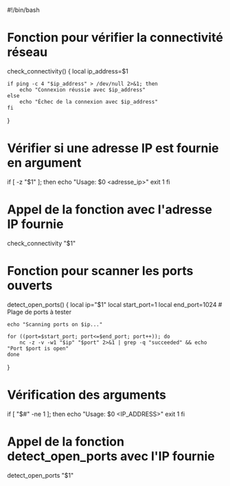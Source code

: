 #!/bin/bash

# Fonction pour vérifier la connectivité réseau
check_connectivity() {
    local ip_address=$1
    
    if ping -c 4 "$ip_address" > /dev/null 2>&1; then
        echo "Connexion réussie avec $ip_address"
    else
        echo "Échec de la connexion avec $ip_address"
    fi
}

# Vérifier si une adresse IP est fournie en argument
if [ -z "$1" ]; then
    echo "Usage: $0 <adresse_ip>"
    exit 1
fi

# Appel de la fonction avec l'adresse IP fournie
check_connectivity "$1"



# Fonction pour scanner les ports ouverts
detect_open_ports() {
    local ip="$1"
    local start_port=1
    local end_port=1024  # Plage de ports à tester

    echo "Scanning ports on $ip..."
    
    for ((port=$start_port; port<=$end_port; port++)); do
        nc -z -v -w1 "$ip" "$port" 2>&1 | grep -q "succeeded" && echo "Port $port is open"
    done
}

# Vérification des arguments
if [ "$#" -ne 1 ]; then
    echo "Usage: $0 <IP_ADDRESS>"
    exit 1
fi

# Appel de la fonction detect_open_ports avec l'IP fournie
detect_open_ports "$1"
